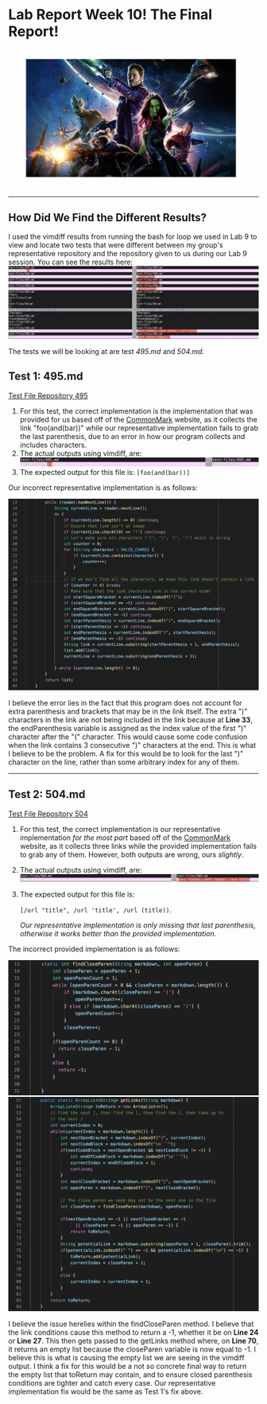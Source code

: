 # Lab Report Week 10! The Final Report!
![report5](/labreport5/report5.png)

---
## How Did We Find the Different Results?
I used the vimdiff results from running the bash for loop we used in Lab 9 to view and locate two tests that were different between my group's representative repository and the repository given to us during our Lab 9 session. You can see the results here:
![vimdiff](labreport5/vimdiff.png) 

The tests we will be looking at are test *495.md* and *504.md*.

## Test 1: 495.md

[Test File Repository 495](https://github.com/nidhidhamnani/markdown-parser/edit/main/test-files/495.md)

1. For this test, the correct implementation is the implementation that was provided for us based off of the [CommonMark](https://spec.commonmark.org/dingus/) website, as it collects the link "foo(and(bar))" while our representative implementation fails to grab the last parenthesis, due to an error in how our program collects and includes characters. 
2. The actual outputs using vimdiff, are:
![outputs](labreport5/test1compare.png)
3. The expected output for this file is: `[foo(and(bar))]`

Our incorrect representative implementation is as follows:

![incorrect](labreport5/code.png)

I believe the error lies in the fact that this program does not account for extra parenthesis and brackets that may be in the link itself. The extra ")" characters in the link are not being included in the link because at **Line 33**, the endParenthesis variable is assigned as the index value of the first ")" character after the "(" character. This would cause some code confusion when the link contains 3 consecutive ")" characters at the end. This is what I believe to be the problem. A fix for this would be to look for the last ")" character on the line, rather than some arbitrary index for any of them.

---

## Test 2: 504.md

[Test File Repository 504](https://github.com/nidhidhamnani/markdown-parser/edit/main/test-files/504.md)

1. For this test, the correct implementation is our representative implementation *for the most part* based off of the [CommonMark](https://spec.commonmark.org/dingus/) website, as it collects three links while the provided implementation fails to grab any of them. However, both outputs are wrong, ours *slightly*.
2. The actual outputs using vimdiff, are:
![outputs](labreport5/504.png)
3. The expected output for this file is: 

    `[/url "title", /url 'title', /url (title))`.

    *Our representative implementation is only missing that last parenthesis, otherwise it works better than the provided implementation.*

The incorrect provided implementation is as follows:

![incorrect](labreport5/provcode.png)
![incorrect](labreport5/providedcode.png)

I believe the issue herelies within the findCloseParen method. I believe that the link conditions cause this method to return a -1, whether it be on **Line 24** or **Line 27**. This then gets passed to the getLinks method where, on **Line 70**, it returns an empty list because the closeParen variable is now equal to -1. I believe this is what is causing the empty list we are seeing in the vimdiff output. I think a fix for this would be a not so concrete final way to return the empty list that toReturn may contain, and to ensure closed parenthesis conditions are tighter and catch every case. Our representative implementation fix would be the same as Test 1's fix above.
